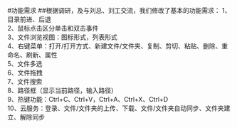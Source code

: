 #功能需求
##根据调研，及与刘总、刘工交流，我们修改了基本的功能需求：
1、目录前进、后退<br>
2、鼠标点击区分单击和双击事件<br>
3、文件浏览视图：图标形式，列表形式<br>
4、右键菜单：打开/打开方式、新建文件/文件夹、复制、剪切、粘贴、删除、重命名、刷新、属性<br>
5、文件多选<br>
6、文件拖拽<br>
7、文件搜索<br>
8、路径框（显示当前路径，输入路径）<br>
9、热键功能：Ctrl+C、Ctrl+V，Ctrl+A、Ctrl+X、Ctrl+D<br>
10、云服务：登录、文件/文件夹的上传、下载、文件/文件夹自动同步、文件夹建立、解除同步<br>
